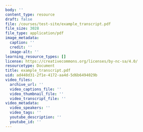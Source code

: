 ```yaml
---
body: ''
content_type: resource
draft: false
file: /courses/test-site/example_transcript.pdf
file_size: 3028
file_type: application/pdf
image_metadata:
  caption: ''
  credit: ''
  image-alt: ''
learning_resource_types: []
license: https://creativecommons.org/licenses/by-nc-sa/4.0/
resourcetype: Document
title: example_transcript.pdf
uid: ad448d31-2f1e-4172-aa4d-5d6b6494029b
video_files:
  archive_url: ''
  video_captions_file: ''
  video_thumbnail_file: ''
  video_transcript_file: ''
video_metadata:
  video_speakers: ''
  video_tags: ''
  youtube_description: ''
  youtube_id: ''
---
```

